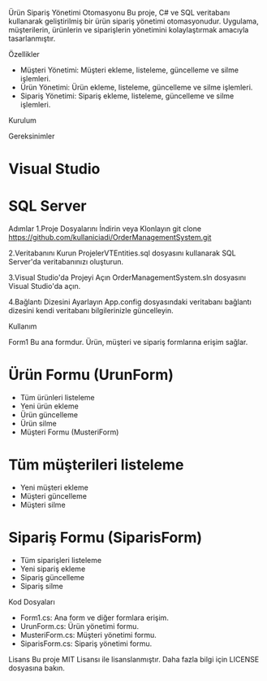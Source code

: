 Ürün Sipariş Yönetimi Otomasyonu
Bu proje, C# ve SQL veritabanı kullanarak geliştirilmiş bir ürün sipariş yönetimi otomasyonudur. Uygulama, müşterilerin, ürünlerin ve siparişlerin yönetimini kolaylaştırmak amacıyla tasarlanmıştır.

Özellikler
* Müşteri Yönetimi: Müşteri ekleme, listeleme, güncelleme ve silme işlemleri.
* Ürün Yönetimi: Ürün ekleme, listeleme, güncelleme ve silme işlemleri.
* Sipariş Yönetimi: Sipariş ekleme, listeleme, güncelleme ve silme işlemleri.

Kurulum

Gereksinimler

# Visual Studio
# SQL Server

Adımlar
1.Proje Dosyalarını İndirin veya Klonlayın
git clone https://github.com/kullaniciadi/OrderManagementSystem.git

2.Veritabanını Kurun
ProjelerVTEntities.sql dosyasını kullanarak SQL Server'da veritabanınızı oluşturun.

3.Visual Studio'da Projeyi Açın
OrderManagementSystem.sln dosyasını Visual Studio'da açın.

4.Bağlantı Dizesini Ayarlayın
App.config dosyasındaki veritabanı bağlantı dizesini kendi veritabanı bilgilerinizle güncelleyin.

Kullanım

Form1
Bu ana formdur. Ürün, müşteri ve sipariş formlarına erişim sağlar.

 # Ürün Formu (UrunForm)
   * Tüm ürünleri listeleme
   * Yeni ürün ekleme
   * Ürün güncelleme
   * Ürün silme
   * Müşteri Formu (MusteriForm)

# Tüm müşterileri listeleme
   * Yeni müşteri ekleme
   * Müşteri güncelleme
   * Müşteri silme

# Sipariş Formu (SiparisForm)
  * Tüm siparişleri listeleme
  * Yeni sipariş ekleme
  * Sipariş güncelleme
  * Sipariş silme
  
Kod Dosyaları
* Form1.cs: Ana form ve diğer formlara erişim.
* UrunForm.cs: Ürün yönetimi formu.
* MusteriForm.cs: Müşteri yönetimi formu.
* SiparisForm.cs: Sipariş yönetimi formu.

Lisans
Bu proje MIT Lisansı ile lisanslanmıştır. Daha fazla bilgi için LICENSE dosyasına bakın.

